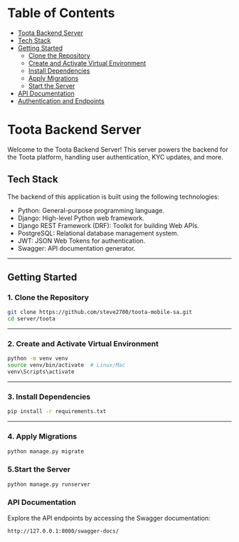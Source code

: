 # Table of Contents

- [Toota Backend Server](#toota-backend-server)
- [Tech Stack](#tech-stack)
- [Getting Started](#getting-started)
  - [Clone the Repository](#1-clone-the-repository)
  - [Create and Activate Virtual Environment](#2-create-and-activate-virtual-environment)
  - [Install Dependencies](#3-install-dependencies)
  - [Apply Migrations](#4-apply-migrations)
  - [Start the Server](#5-start-the-server)
- [API Documentation](#api-documentation)
- [Authentication and Endpoints](#authentication-and-endpoints)

# Toota Backend Server

Welcome to the Toota Backend Server! This server powers the backend for the Toota platform, handling user authentication, KYC updates, and more.

## Tech Stack

The backend of this application is built using the following technologies:

- Python: General-purpose programming language.
- Django: High-level Python web framework.
- Django REST Framework (DRF): Toolkit for building Web APIs.
- PostgreSQL: Relational database management system.
- JWT: JSON Web Tokens for authentication.
- Swagger: API documentation generator.

---

## Getting Started

### 1. Clone the Repository

```bash
git clone https://github.com/steve2700/toota-mobile-sa.git
cd server/toota
```
---

### 2. Create and Activate Virtual Environment

```bash
python -m venv venv
source venv/bin/activate  # Linux/Mac
venv\Scripts\activate
```
---

### 3. Install Dependencies

```bash
pip install -r requirements.txt
```
---

### 4. Apply Migrations
```bash
python manage.py migrate
```
### 5.Start the Server
```bash
python manage.py runserver
```

### API Documentation
Explore the API endpoints by accessing the Swagger documentation:
```bash
http://127.0.0.1:8000/swagger-docs/
```


